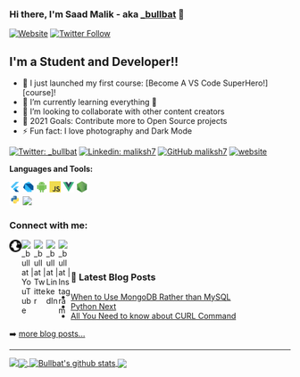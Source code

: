 ### Hi there, I'm Saad Malik - aka [_bullbat][website] 👋

[![Website](https://img.shields.io/website?label=_bullat&style=for-the-badge&url=http://saadmalik7.wordpress.com)](http://saadmalik7.wordpress.com/)
[![Twitter Follow](https://img.shields.io/twitter/follow/_bullat?color=1DA1F2&logo=twitter&style=for-the-badge)](https://twitter.com/_bullbat)

## I'm a Student and Developer!!

- 🔭 I just launched my first course: [Become A VS Code SuperHero!][course]!
- 🌱 I’m currently learning everything 🤣
- 👯 I’m looking to collaborate with other content creators
- 🥅 2021 Goals: Contribute more to Open Source projects
- ⚡ Fun fact: I love photography and Dark Mode

[![Twitter: _bullbat](https://img.shields.io/twitter/follow/_bullbat?style=social)](https://twitter.com/_bullbat)
[![Linkedin: maliksh7](https://img.shields.io/badge/-maliksh7-blue?style=flat-square&logo=Linkedin&logoColor=white&link=https://www.linkedin.com/in/maliksh7/)](https://www.linkedin.com/in/maliksh7/)
[![GitHub maliksh7](https://img.shields.io/github/followers/maliksh7?label=follow&style=social)](https://github.com/maliksh7)
[![website](https://img.shields.io/badge/PortfolioWebsite-saadmalik7.wordpress.com-2648ff?style=flat-square&logo=google-chrome)](http://saadmalik7.wordpress.com/)

**Languages and Tools:**  

<code><img height="20" src="https://raw.githubusercontent.com/github/explore/80688e429a7d4ef2fca1e82350fe8e3517d3494d/topics/flutter/flutter.png"></code>
<code><img height="20" src="https://raw.githubusercontent.com/github/explore/80688e429a7d4ef2fca1e82350fe8e3517d3494d/topics/dart/dart.png"></code>
<code><img height="20" src="https://raw.githubusercontent.com/github/explore/80688e429a7d4ef2fca1e82350fe8e3517d3494d/topics/android/android.png"></code>
<code><img height="20" src="https://raw.githubusercontent.com/github/explore/80688e429a7d4ef2fca1e82350fe8e3517d3494d/topics/javascript/javascript.png"></code>
<code><img height="20" src="https://raw.githubusercontent.com/github/explore/80688e429a7d4ef2fca1e82350fe8e3517d3494d/topics/vue/vue.png"></code>
<code><img height="20" src="https://raw.githubusercontent.com/github/explore/80688e429a7d4ef2fca1e82350fe8e3517d3494d/topics/nodejs/nodejs.png"></code>    
<code><img height="20" src="https://raw.githubusercontent.com/github/explore/80688e429a7d4ef2fca1e82350fe8e3517d3494d/topics/python/python.png"></code>
<code><img height="20" src="https://raw.githubusercontent.com/github/explore/80688e429a7d4ef2fca1e82350fe8e3517d3494d/topics/reactjs/reactjs.png"></code>   


### Connect with me:

[<img align="left" alt="saadmalik7.wordpress.com" width="22px" src="https://raw.githubusercontent.com/iconic/open-iconic/master/svg/globe.svg" />][website]
[<img align="left" alt="_bullat | YouTube" width="22px" src="https://cdn.jsdelivr.net/npm/simple-icons@v3/icons/youtube.svg" />][youtube]
[<img align="left" alt="_bullat | Twitter" width="22px" src="https://cdn.jsdelivr.net/npm/simple-icons@v3/icons/twitter.svg" />][twitter]
[<img align="left" alt="_bullat | LinkedIn" width="22px" src="https://cdn.jsdelivr.net/npm/simple-icons@v3/icons/linkedin.svg" />][linkedin]
[<img align="left" alt="_bullat | Instagram" width="22px" src="https://cdn.jsdelivr.net/npm/simple-icons@v3/icons/instagram.svg" />][instagram]

<br />
  
<br />




### 📕 Latest Blog Posts

<!-- BLOG-POST-LIST:START -->
- [When to Use MongoDB Rather than MySQL](https://saadmalik7.wordpress.com/2021/06/03/when-to-use-mongodb-rather-than-mysql/)
- [Python Next](https://saadmalik7.wordpress.com/2021/05/10/python-next/)
- [All You Need to know about CURL Command](https://saadmalik7.wordpress.com/2019/08/04/all-you-need-to-know-about-curl-command/)
<!-- BLOG-POST-LIST:END -->

➡️ [more blog posts...](http://saadmalik7.wordpress.com/)

---

<a href="https://github.com/maliksh7">
  <img align="center" src="https://github-readme-stats.vercel.app/api/top-langs/?username=maliksh7&theme=light&hide_langs_below=1" />
</a>
<a href="https://github.com/maliksh7">
 <img align="center" src="https://github-readme-stats.vercel.app/api?username=maliksh7&show_icons=true&theme=light&line_height=27" alt="Bullbat's github stats"/>
</a>
<a href="https://github.com/maliksh7/Andriod-iOS-Dev---Flutter">
  <img align="center" src="https://github-readme-stats.vercel.app/api/pin/?username=maliksh7&repo=Andriod-iOS-Dev---Flutter&theme=light" />

</a>
<a href="https://github.com/maliksh7/MALICIOUS-ACTIVITY-DETECTION-USING-BERT">
 <img align="left" src="https://github-readme-stats.vercel.app/api/pin/?username=maliksh7&repo=MALICIOUS-ACTIVITY-DETECTION-USING-BERT&theme=light" />
</a>



[website]: http://saadmalik7.wordpress.com/
[twitter]: https://twitter.com/_bullbat
[youtube]: https://www.youtube.com/channel/UC1aHUgPvEaNQW1X3B-ErYhA
[instagram]: https://www.instagram.com/_bullbat/
[linkedin]: https://www.linkedin.com/in/maliksh7/

